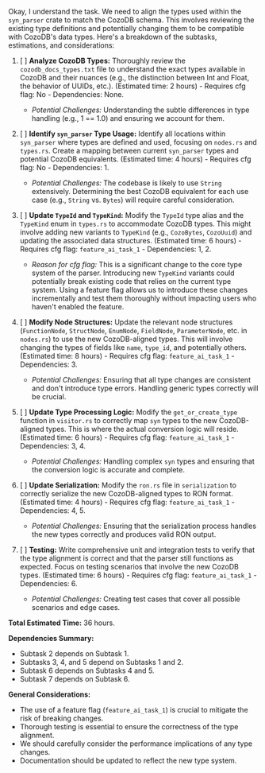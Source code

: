 Okay, I understand the task. We need to align the types used within the `syn_parser` crate to match the CozoDB schema. This involves reviewing the existing type definitions and potentially changing them to be compatible with CozoDB's data types. Here's a breakdown of the subtasks, estimations, and considerations:

1.  [ ] **Analyze CozoDB Types:** Thoroughly review the `cozodb_docs_types.txt` file to understand the exact types available in CozoDB and their nuances (e.g., the distinction between Int and Float, the behavior of UUIDs, etc.). (Estimated time: 2 hours) - Requires cfg flag: No - Dependencies: None.
    *   *Potential Challenges:* Understanding the subtle differences in type handling (e.g., 1 == 1.0) and ensuring we account for them.

2.  [ ] **Identify `syn_parser` Type Usage:**  Identify all locations within `syn_parser` where types are defined and used, focusing on `nodes.rs` and `types.rs`.  Create a mapping between current `syn_parser` types and potential CozoDB equivalents. (Estimated time: 4 hours) - Requires cfg flag: No - Dependencies: 1.
    *   *Potential Challenges:* The codebase is likely to use `String` extensively. Determining the best CozoDB equivalent for each use case (e.g., `String` vs. `Bytes`) will require careful consideration.

3.  [ ] **Update `TypeId` and `TypeKind`:** Modify the `TypeId` type alias and the `TypeKind` enum in `types.rs` to accommodate CozoDB types. This might involve adding new variants to `TypeKind` (e.g., `CozoBytes`, `CozoUuid`) and updating the associated data structures. (Estimated time: 6 hours) - Requires cfg flag: `feature_ai_task_1` - Dependencies: 1, 2.
    *   *Reason for cfg flag:* This is a significant change to the core type system of the parser. Introducing new `TypeKind` variants could potentially break existing code that relies on the current type system. Using a feature flag allows us to introduce these changes incrementally and test them thoroughly without impacting users who haven't enabled the feature.

4.  [ ] **Modify Node Structures:** Update the relevant node structures (`FunctionNode`, `StructNode`, `EnumNode`, `FieldNode`, `ParameterNode`, etc. in `nodes.rs`) to use the new CozoDB-aligned types. This will involve changing the types of fields like `name`, `type_id`, and potentially others. (Estimated time: 8 hours) - Requires cfg flag: `feature_ai_task_1` - Dependencies: 3.
    *   *Potential Challenges:*  Ensuring that all type changes are consistent and don't introduce type errors.  Handling generic types correctly will be crucial.

5.  [ ] **Update Type Processing Logic:** Modify the `get_or_create_type` function in `visitor.rs` to correctly map `syn` types to the new CozoDB-aligned types. This is where the actual conversion logic will reside. (Estimated time: 6 hours) - Requires cfg flag: `feature_ai_task_1` - Dependencies: 3, 4.
    *   *Potential Challenges:*  Handling complex `syn` types and ensuring that the conversion logic is accurate and complete.

6.  [ ] **Update Serialization:** Modify the `ron.rs` file in `serialization` to correctly serialize the new CozoDB-aligned types to RON format. (Estimated time: 4 hours) - Requires cfg flag: `feature_ai_task_1` - Dependencies: 4, 5.
    *   *Potential Challenges:* Ensuring that the serialization process handles the new types correctly and produces valid RON output.

7.  [ ] **Testing:** Write comprehensive unit and integration tests to verify that the type alignment is correct and that the parser still functions as expected.  Focus on testing scenarios that involve the new CozoDB types. (Estimated time: 6 hours) - Requires cfg flag: `feature_ai_task_1` - Dependencies: 6.
    *   *Potential Challenges:* Creating test cases that cover all possible scenarios and edge cases.

**Total Estimated Time:** 36 hours.

**Dependencies Summary:**

*   Subtask 2 depends on Subtask 1.
*   Subtasks 3, 4, and 5 depend on Subtasks 1 and 2.
*   Subtask 6 depends on Subtasks 4 and 5.
*   Subtask 7 depends on Subtask 6.

**General Considerations:**

*   The use of a feature flag (`feature_ai_task_1`) is crucial to mitigate the risk of breaking changes.
*   Thorough testing is essential to ensure the correctness of the type alignment.
*   We should carefully consider the performance implications of any type changes.
*   Documentation should be updated to reflect the new type system.
